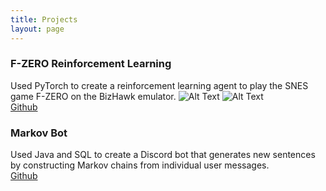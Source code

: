 ```yaml
---
title: Projects
layout: page
---
```


### F-ZERO Reinforcement Learning
Used PyTorch to create a reinforcement learning agent to play the SNES game F-ZERO on the BizHawk emulator.
![Alt Text](assets/gif/example1.gif)
![Alt Text](assets/gif/example2.gif)
<br>
[Github](https://github.com/azhou314/SNES-DeepRL-Project)

### Markov Bot
Used Java and SQL to create a Discord bot that generates new sentences by constructing Markov chains from individual user messages.<br>
[Github](https://github.com/azhou314/MarkovBoi)
